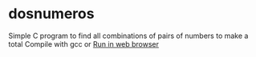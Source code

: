 # dosnumeros
Simple C program to find all combinations of pairs of numbers to make a total
Compile with gcc or [Run in web browser](https://onlinegdb.com/BkZZcmuPI)


